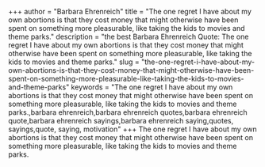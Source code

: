 +++
author = "Barbara Ehrenreich"
title = "The one regret I have about my own abortions is that they cost money that might otherwise have been spent on something more pleasurable, like taking the kids to movies and theme parks."
description = "the best Barbara Ehrenreich Quote: The one regret I have about my own abortions is that they cost money that might otherwise have been spent on something more pleasurable, like taking the kids to movies and theme parks."
slug = "the-one-regret-i-have-about-my-own-abortions-is-that-they-cost-money-that-might-otherwise-have-been-spent-on-something-more-pleasurable-like-taking-the-kids-to-movies-and-theme-parks"
keywords = "The one regret I have about my own abortions is that they cost money that might otherwise have been spent on something more pleasurable, like taking the kids to movies and theme parks.,barbara ehrenreich,barbara ehrenreich quotes,barbara ehrenreich quote,barbara ehrenreich sayings,barbara ehrenreich saying,quotes, sayings,quote, saying, motivation"
+++
The one regret I have about my own abortions is that they cost money that might otherwise have been spent on something more pleasurable, like taking the kids to movies and theme parks.
